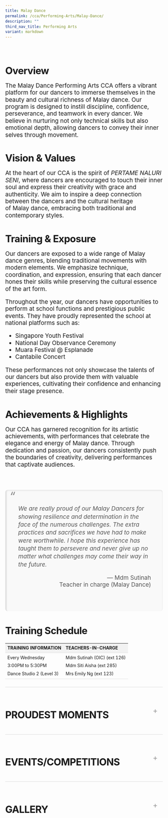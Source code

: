 ```yaml
---
title: Malay Dance
permalink: /cca/Performing-Arts/Malay-Dance/
description: ""
third_nav_title: Performing Arts
variant: markdown
---
```

<div class="yck-component">
    <div><img alt="" src="https://www.yiochukangsec.moe.edu.sg/images/Our%20Curriculum/Non%20Academic%20Programmes/CoCurricular%20Activities/Performing%20Arts/Malay%20Dance/M1.jpg">
    </div>
    <div>
			<p></p><h3>Overview</h3><p></p>
        <p>The Malay Dance Performing Arts CCA offers a vibrant platform for our dancers to immerse themselves in the beauty and cultural richness of Malay dance. Our program is designed to instill discipline, confidence, perseverance, and teamwork in every dancer. We believe in nurturing not only technical skills but also emotional depth, allowing dancers to convey their inner selves through movement.</p>
    </div>
    <div>
        <p></p><h3>Vision &amp; Values</h3><p></p>
        <p>At the heart of our CCA is the spirit of <i>PERTAME NALURI SENI</i>, where dancers are encouraged to touch their inner soul and express their creativity with grace and authenticity. We aim to inspire a deep connection between the dancers and the cultural heritage of Malay dance, embracing both traditional and contemporary styles.</p>
    </div>
    <div>
        <p></p><h3>Training &amp; Exposure</h3><p></p>
        <p>Our dancers are exposed to a wide range of Malay dance genres, blending traditional movements with modern elements. We emphasize technique, coordination, and expression, ensuring that each dancer hones their skills while preserving the cultural essence of the art form.</p>
        <p>Throughout the year, our dancers have opportunities to perform at school functions and prestigious public events. They have proudly represented the school at national platforms such as:</p>
        <ul>
            <li>Singapore Youth Festival</li>
            <li>National Day Observance Ceremony</li>
            <li>Muara Festival @ Esplanade</li>
            <li>Cantabile Concert</li>
        </ul>
        <p>These performances not only showcase the talents of our dancers but also provide them with valuable experiences, cultivating their confidence and enhancing their stage presence.</p>
    </div>
    <div>
        <p></p><h3>Achievements &amp; Highlights</h3><p></p>
        <p>Our CCA has garnered recognition for its artistic achievements, with performances that celebrate the elegance and energy of Malay dance. Through dedication and passion, our dancers consistently push the boundaries of creativity, delivering performances that captivate audiences.</p>
    </div>

   <div><img alt="" src="https://www.yiochukangsec.moe.edu.sg/images/Our%20Curriculum/Non%20Academic%20Programmes/CoCurricular%20Activities/Performing%20Arts/Malay%20Dance/M2.jpg"></div>
	<div class="yck-component">
    <blockquote class="yck-blockquote">
        <p>We are really proud of our Malay Dancers for showing resilience and determination in the face of the numerous challenges. The extra practices and sacrifices we have had to make were worthwhile. I hope this experience has taught them to persevere and never give up no matter what challenges may come their way in the future.</p>
        <cite>Mdm Sutinah<br>Teacher in charge (Malay Dance)</cite>
			<p><img alt="" src="https://staging-lite.d3o5f2eggdqz6.amplifyapp.com/images/Our%20Curriculum/Non%20Academic%20Programmes/CoCurricular%20Activities/Performing%20Arts/Malay%20Dance/M3plus.jpg"></p>
    </blockquote>
		

   <div>
        <p></p><h3>Training Schedule</h3><p></p>
        <table class="yck-table">
            <thead>
              <tr>
                <th class="yck-th">TRAINING INFORMATION</th>
                <th class="yck-th">TEACHERS-IN-CHARGE</th>
              </tr>
            </thead>
            <tbody>
              <tr>
                <td class="yck-td">Every Wednesday<br>3:00PM to 5:30PM<br>Dance Studio 2 (Level 3)</td>
                <td class="yck-td">Mdm Sutinah (OIC) (ext 126)<br>Mdm Siti Aisha (ext 285)<br>Mrs Emily Ng (ext 123)</td>
              </tr>
            </tbody>
        </table>
    </div>

  
	
<details class="yck-details">
    <summary class="yck-details__summary"><h3>Proudest Moments</h3></summary>
    <div class="yck-details__content">
        <table class="yck-table">
            <thead>
                <tr>
                    <th class="yck-th">YEAR</th>
                    <th class="yck-th">AWARDS</th>
                </tr>
            </thead>
            <tbody>
                <tr>
                    <td class="yck-td"><strong>2021</strong></td>
                    <td class="yck-td">'Perlindungan' SYF Arts Presentation - Certificate of Accomplishment</td>
                </tr>
                <tr>
                    <td class="yck-td"><strong>2019</strong></td>
                    <td class="yck-td">'Tampi' SYF Arts Presentation - Certificate of Accomplishment</td>
                </tr>
                <tr>
                    <td class="yck-td"><strong>2017</strong></td>
                    <td class="yck-td">National Day Parade Performance (Thriving Together)</td>
                </tr>
                <tr>
                    <td class="yck-td"><strong>2016</strong></td>
                    <td class="yck-td">Participate in Chinese New Year Celebrations<br>Chingay Parade 2016<br>Muara Festival in 2016</td>
                </tr>
                <tr>
                    <td class="yck-td"><strong>2015</strong></td>
                    <td class="yck-td">Participation in Youth Celebrate<br>Muara Festival in 2015</td>
                </tr>
                <tr>
                    <td class="yck-td"><strong>2013</strong></td>
                    <td class="yck-td">'Topeng' SYF Arts Presentation - Certificate of Distinction</td>
                </tr>
                <tr>
                    <td class="yck-td"><strong>2011</strong></td>
                    <td class="yck-td">'Rindu' (SYF Central Judging - Gold Award)</td>
                </tr>
                <tr>
                    <td class="yck-td"><strong>2009</strong></td>
                    <td class="yck-td">'Jati' (SYF Central Judging - Gold with Honour Award) Perform @ Kallang Theatre</td>
                </tr>
                <tr>
                    <td class="yck-td"><strong>2007</strong></td>
                    <td class="yck-td">Zapin Tandak' (SYF Central Judging - Gold Award)</td>
                </tr>
                <tr>
                    <td class="yck-td"><strong>2005</strong></td>
                    <td class="yck-td">'Belenggu' (SYF Central Judging - Gold Award) Perform @ Sentosa</td>
                </tr>
                <tr>
                    <td class="yck-td"><strong>2003</strong></td>
                    <td class="yck-td">'Zapin Aksi' (SYF Central Judging - Gold Award) Perform @ Bird Park and SYF at the park.</td>
                </tr>
                <tr>
                    <td class="yck-td"><strong>2001</strong></td>
                    <td class="yck-td">'Tarian Piring' (SYF Central Judging - Gold Award, Top Dance Malay Dance Category) Perform @ SYF Presentation.</td>
                </tr>
                <tr>
                    <td class="yck-td"><strong>1997</strong></td>
                    <td class="yck-td">'Ceremonial Feast' (SYF Central Judging - Gold Award, SYF Top Dance) Perform @ SYF Presentation 1</td>
                </tr>
                 <tr>
                    <td class="yck-td"><strong>1996</strong></td>
                    <td class="yck-td">1996 - '1st Prize, RI Inter-school Malay Dance Competition</td>
                </tr>
                <tr>
                    <td class="yck-td"><strong>1995</strong></td>
                    <td class="yck-td">Zapin Budi' (SYF Certificate of Merit) (1st Prize in RI inter-school Malay Dance Competition)</td>
                </tr>
                 <tr>
                    <td class="yck-td"><strong>1993</strong></td>
                    <td class="yck-td">'Rentak Saji'(SYF Central Judging - Certificate of Merit)</td>
                </tr>
            </tbody>
        </table>
    </div>
  </details>

   <details class="yck-details">
        <summary class="yck-details__summary"><h3>Events/Competitions</h3></summary>
        <div class="yck-details__content">
                <p> Singapore Youth Festival – Arts Presentation<br>
                School Speech Day
                </p>
        </div>
    </details>

   <details class="yck-details">
        <summary class="yck-details__summary"><h3>Gallery</h3></summary>
          <div class="yck-details__content">
                <p> <iframe width="560" height="315" src="https://www.youtube.com/embed/rq9OGwsQ_VM" title="YouTube video player" frameborder="0" allow="accelerometer; autoplay; clipboard-write; encrypted-media; gyroscope; picture-in-picture" allowfullscreen=""></iframe><small><i>YCKSS Malay Dance 2019</i></small><br></p>
                <p><img style="width:100%;height:50%" src="/images/Our%20Curriculum/Non%20Academic%20Programmes/CoCurricular%20Activities/Performing%20Arts/Malay%20Dance/M4.png">
                    <img style="width:100%;height:50%" src="/images/Our%20Curriculum/Non%20Academic%20Programmes/CoCurricular%20Activities/Performing%20Arts/Malay%20Dance/M5.png">
                    <img style="width:100%;height:50%" src="/images/Our%20Curriculum/Non%20Academic%20Programmes/CoCurricular%20Activities/Performing%20Arts/Malay%20Dance/M6.png">
                </p>
            </div>
    </details>
</div>

<style>
:root {
          /* Color Scheme */
          --yck-color-text-light: #888888;
          --yck-color-border: #e0e0e0;
      
          /* Typography Decorations */
          --yck-text-line-height: 1.6em;
          --yck-heading-line-height: 1.2em;
          --yck-heading-letter-spacing: -0.02em;
      
          /* Animation */
          --yck-transition-speed: 0.8s;
          --yck-transition-timing: cubic-bezier(0.4, 0, 0.2, 1);
      
          /* Spacing and Layout */
          --yck-content-width: 100%;
          --yck-spacing-unit: 1em;
          --yck-border-radius: 4px;
          --yck-box-shadow: 0 2px 4px rgba(0, 0, 0, 0.1);
      
          /* Typography Scale */
          --yck-step--2: clamp(0.7901rem, 0.763rem + 0.1355vw, 0.8681rem);
          --yck-step--1: clamp(0.8889rem, 0.8357rem + 0.2657vw, 1.0417rem);
          --yck-step-0: clamp(1rem, 0.913rem + 0.4348vw, 1.25rem);
          --yck-step-1: clamp(1.125rem, 0.9946rem + 0.6522vw, 1.5rem);
          --yck-step-2: clamp(1.2656rem, 1.0798rem + 0.9293vw, 1.8rem);
          --yck-step-3: clamp(1.4238rem, 1.1678rem + 1.2803vw, 2.16rem);
        --yck-step-4: clamp(1.6018rem, 1.2574rem + 1.7221vw, 2.592rem);
        --yck-step-5: clamp(1.802rem, 1.3469rem + 2.2754vw, 3.1104rem);
      }
      
      /* Base for all yck components */
      .yck-component {
        /* Typography */
        line-height: var(--yck-text-line-height);
        letter-spacing: normal;
      }
        .yck-component p, .yck-component h1, .yck-component h2, .yck-component h3, .yck-component h4, .yck-component h5, .yck-component h6 {
          overflow-wrap: break-word;
        }
    
        .yck-component p {
            text-wrap: pretty;
        }
        
        .yck-component h1, .yck-component h2, .yck-component h3, .yck-component h4, .yck-component h5, .yck-component h6 {
            text-wrap: balance;
        }
    
      /* Headings */
      .yck-component h1,
      .yck-component .yck-h1 {
          font-size: var(--yck-step-5);
          margin-bottom: var(--yck-spacing-unit);
          line-height: var(--yck-heading-line-height);
        letter-spacing: var(--yck-heading-letter-spacing);
      }
      
      .yck-component h2,
      .yck-component .yck-h2 {
          font-size: var(--yck-step-4);
          margin-bottom: calc(var(--yck-spacing-unit) * 0.8);
          line-height: var(--yck-heading-line-height);
        letter-spacing: var(--yck-heading-letter-spacing);
      }
      
      .yck-component h3,
      .yck-component .yck-h3 {
          font-size: var(--yck-step-3);
          margin-bottom: calc(var(--yck-spacing-unit) * 0.6);
          line-height: var(--yck-heading-line-height);
            letter-spacing: var(--yck-heading-letter-spacing);
      }
      
      .yck-component h4,
      .yck-component .yck-h4 {
          font-size: var(--yck-step-2);
          margin-bottom: calc(var(--yck-spacing-unit) * 0.5);
          text-transform: uppercase;
          line-height: var(--yck-heading-line-height);
            letter-spacing: var(--yck-heading-letter-spacing);
      }
      
      .yck-component h5,
      .yck-component .yck-h5 {
          font-size: var(--yck-step-1);
          margin-bottom: calc(var(--yck-spacing-unit) * 0.4);
          text-transform: uppercase;
          line-height: var(--yck-heading-line-height);
            letter-spacing: var(--yck-heading-letter-spacing);
      }
      
      .yck-component .yck-text-small {
          font-size: var(--yck-step--1);
      }
      
      .yck-component .yck-text-xs {
          font-size: var(--yck-step--2);
      }
      
      .yck-component p,
      .yck-component ul,
      .yck-component ol {
          font-size: var(--yck-step-0);
          margin-bottom: var(--yck-spacing-unit);
         
      }
      
      .yck-component .yck-table {
          border-collapse: collapse;
          max-width: 100%;
          margin-top: 1.5em;
          margin-bottom: clamp(1em, 5%, 3em);
      }
      
      .yck-component .yck-th {
          background-color: #f2f2f2;
          text-align: left;
          border-bottom: 1px solid #ddd;
          text-transform: uppercase;
      }
      
      .yck-component .yck-th h4, .yck-component .yck-th h5, .yck-component .yck-th h6 {
          margin: 0 0 0.5em 0;
      }
      
      .yck-component .yck-td {
          border-bottom: 1px solid #ddd;
          max-width: 300px;
          word-wrap: break-word;
          line-height: 1.6rem;
      }
      
     .yck-component .yck-blockquote {
      margin: 1.5em 0;
      padding: 1.5em 2em;
      border-left: 4px solid var(--yck-color-border);
      font-style: italic;
      background-color: #f9f9f9;
      position: relative;
        border-radius: 8px;
          box-shadow: inset 0 2px 4px rgba(0, 0, 0, 0.1);
         font-size: var(--yck-step-0);
    }
  
    .yck-component .yck-blockquote::before {
      content: open-quote;
      font-size: 2em;
      position: absolute;
        top: 0.25em;
        left: 0.25em;
        color: var(--yck-color-text-light);
    }
  
    .yck-component .yck-blockquote p {
        margin-bottom: 0.5em;
				line-height: 1.35em;
        color: #555; /* Lighter font color */
          font-size: inherit;
    }
  
      .yck-component .yck-blockquote p:last-child {
      margin-bottom: 0;
    }
      .yck-component .yck-blockquote cite {
          display: block;
          text-align: right;
          margin-top: 1em;
          font-style: normal;
            color: #555; /* Lighter font color */
           font-size: inherit;
      }
  
      .yck-component .yck-blockquote cite::before {
      content: "\2014 \0020"; /* En dash */
      } 
      
      
      .yck-component .yck-details__content ul, .yck-component .yck-details__content ol, .yck-component .yck-details__content ul li,
      .yck-component .yck-details__content ol li,
      .yck-component .yck-details__content  {
          padding: 0;
          margin: 0;
      }
      
      .yck-component .yck-strong {
          font-weight: 700;
      }
      
      /* Base styles for yck-details */
      .yck-component .yck-details {
          border-top: 1px solid rgba(0, 0, 0, 0.15);
          margin-top: clamp(0.5rem, 5%, 2rem);
          margin-bottom: clamp(1rem, 5% 1.5rem);
          overflow: hidden;
          transition: border-color 0.7s;
      }
      
      .yck-component .yck-details:hover {
          border-color: #555;
      }
      
      /* Summary styles */
      .yck-component .yck-details__summary {
          display: flex;
          align-items: center;
          justify-content: space-between;
          cursor: pointer;
          margin-top: clamp(0.5rem, 5%, 2rem);
          text-transform: uppercase;
      }
      
      .yck-component .yck-details__summary::after {
          content: "+";
          font-size: 1.5rem;
          color: #999;
          transition: transform 0.5s ease-in-out;
          margin-right: 1rem;
      }
      
      /* Rotate marker when open */
      .yck-component .yck-details[open] .yck-details__summary::after {
          transform: rotate(-45deg);
      }
      
      /* Initial state for content (hidden) */
      .yck-component .yck-details__content {
          max-height: auto;
          margin-bottom: clamp(1.25rem, 5%, 1.75rem);
          opacity: 0;
          overflow: hidden;
          padding: 0;
          animation: yckFadeOutSlideUp 0.5s ease forwards; /* Default close state */
      }
      
      /* When open, animate slide and fade in */
      .yck-component .yck-details[open] .yck-details__content {
          animation: yckFadeInSlideDown 0.5s ease forwards;
      }
      
      /* Keyframe for fade-in and slide-down */
      @keyframes yckFadeInSlideDown {
          0% {
              max-height: auto;
              opacity: 0;
          }
          100% {
              max-height: auto; /* Adjust as needed */
              opacity: 1;
          }
      }
      
      /* Keyframe for fade-out and slide-up */
      @keyframes yckFadeOutSlideUp {
          0% {
              max-height: auto;
              opacity: 1;
          }
          100% {
              max-height: auto;
              opacity: 0;
          }
      }
      
      
      
      
      .yck-component .yck-flexbox-grid {
          --yck-min: 22ch;
          --yck-gap: 1.5em;
      
          display: flex;
          flex-wrap: wrap;
          gap: var(--yck-gap);
      }
      
      .yck-component .yck-flexbox-grid > * {
          flex: 1 1 var(--yck-min);
      }
  </style></div>